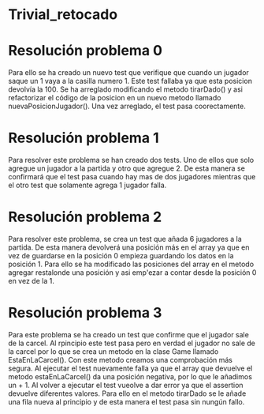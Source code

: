# Trivial_retocado

# Resolución problema 0

Para ello se ha creado un nuevo test que verifique que cuando un jugador saque un 1 vaya a la casilla numero 1. Este test fallaba ya que esta posicion devolvía la 100. Se ha arreglado modificando el metodo tirarDado() y asi refactorizar el código de la posicion en un nuevo metodo llamado nuevaPosicionJugador(). Una vez arreglado, el test pasa coorectamente. 

# Resolución problema 1

Para resolver este problema se han creado dos tests. Uno de ellos que solo agregue un jugador a la partida y otro que agregue 2. De esta manera se confirmará que el test pasa cuando hay mas de dos jugadores mientras que el otro test que solamente agrega 1 jugador falla.

# Resolución problema 2

Para resolver este problema, se crea un test que añada 6 jugadores a la partida. De esta manera devolverá una posición más en el array ya que en vez de guardarse en la posición 0 empieza guardando los datos en la posición 1. Para ello se ha modificado las posiciones del array en el metodo agregar restalonde una posición y asi emp'ezar a contar desde la posición 0 en vez de la 1.

# Resolución problema 3

Para este problema se ha creado un test que confirme que el jugador sale de la carcel. Al rpincipio este test pasa pero en verdad el jugador no sale de la carcel por lo que se crea un metodo en la clase Game llamado EstaEnLaCarcel(). Con este metodo creamos una comprobación más segura. Al ejecutar el test nuevamente falla ya que el array que devuelve el metodo estaEnLaCarcel() da una posición negativa, por lo que le añadimos un + 1. Al volver a ejecutar el test vueolve a dar error ya que el assertion devuelve diferentes valores. Para ello en el metodo tirarDado se le añade una fila nueva al principio y de esta manera el test pasa sin nungún fallo.